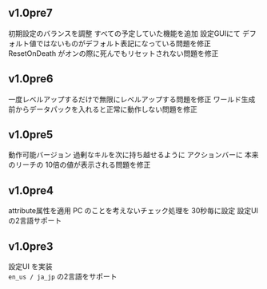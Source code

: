 ## v1.0pre7
初期設定のバランスを調整
すべての予定していた機能を追加
設定GUIにて デフォルト値ではないものがデフォルト表記になっている問題を修正
ResetOnDeath がオンの際に死んでもリセットされない問題を修正

## v1.0pre6
一度レベルアップするだけで無限にレベルアップする問題を修正
ワールド生成前からデータパックを入れると正常に動作しない問題を修正

## v1.0pre5
動作可能バージョン
過剰なキルを次に持ち越せるように
アクションバーに 本来のリーチの 10倍の値が表示される問題を修正

## v1.0pre4
attribute属性を適用
PC のことを考えないチェック処理を 30秒毎に設定
設定UI の2言語サポート

## v1.0pre3
設定UI を実装 <br>
`en_us / ja_jp` の2言語をサポート